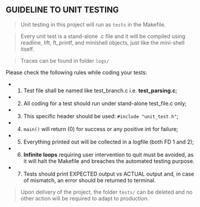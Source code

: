  
## GUIDELINE TO UNIT TESTING

>  Unit testing in this project will run as  `tests` in the  Makefile.

>  Every unit test is a stand-alone .c file and it will be compiled using readline, lift, ft_printf, and minishell objects, just like the mini-shell itself.

>  Traces can  be found in folder `logs/`

Please check the following rules  while coding your tests:

- 1.	Test file shall be named like test_branch.c i.e. **test_parsing.c**;
- 2.	All coding for a test should run under stand-alone test_file.c only;
- 3.	This specific header should be used: `#include "unit_test.h"`;
- 4.	`main()`  will return (0) for success or any positive int for failure;
- 5.	Everything printed out will be collected in a logfile (both FD 1 and  2);
- 6.	**Infinite loops** requiring user intervention to quit must be avoided, as it will halt the Makefile and breaches the automated testing  purpose.
- 7.	Tests should print EXPECTED output vs ACTUAL output and, in case of mismatch, an error should be returned to terminal.

> Upon delivery of the project, the folder `tests/` can be deleted and no other action will be  required to adapt to production. 
